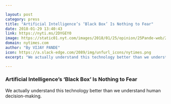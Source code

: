 ```yaml
---

layout: post
category: press
title: "Artificial Intelligence’s ‘Black Box’ Is Nothing to Fear"
date: 2018-01-29 13:40:43
link: https://nyti.ms/2DYGEY0
image: https://static01.nyt.com/images/2018/01/25/opinion/25Pande-web/25Pande-web-mediumThreeByTwo440.jpg
domain: nytimes.com
author: "By VIJAY PANDE"
icon: https://a.slack-edge.com/2089/img/unfurl_icons/nytimes.png
excerpt: "We actually understand this technology better than we understand human decision-making."

---
```


### Artificial Intelligence’s ‘Black Box’ Is Nothing to Fear

We actually understand this technology better than we understand human decision-making.